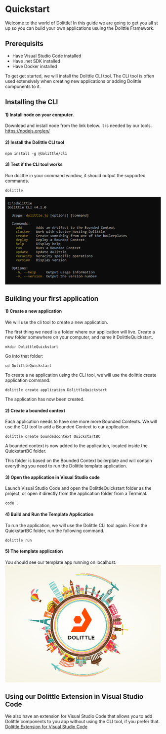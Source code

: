 # Quickstart
Welcome to the world of Dolittle! In this guide we are going to get you all st up so you can build your own applications usuing the Dolittle Framework.

## Prerequisits
- Have Visual Studio Code installed
- Have .net SDK installed
- Have Docker installed

To get get started, we will install the Dolittle CLI tool. The CLI tool is often used extensively when creating new applications or adding Dolittle components to it.

## Installing the CLI
#### 1) Install node on your computer. 
Download and install node from the link below. It is needed by our tools.
https://nodejs.org/en/

#### 2) Install the Dolittle CLI tool
```console
npm install -g @dolittle/cli
```


#### 3) Test if the CLI tool works
Run dolittle in your command window, it should output the supported commands.
```console
dolittle
```
![Dolittle CLI](/dolittleCLI.png)

## Building your first application
#### 1) Create a new application
We will use the cli tool to create a new application.

The first thing we need is a folder where our application will live.
Create a new folder somewhere on your computer, and name it DolittleQuickstart.
```console
mkdir DolittleQuickstart
```

Go into that folder:
```console
cd DolittleQuickstart
```

To create a ne application using the CLI tool, we will use the dolittle create application command.
```console
dolittle create application DolittleQuickstart
```

The application has now been created. 

#### 2) Create a bounded context
Each application needs to have one more more Bounded Contexts. We will use the CLI tool to add a Bounded Context to our application.
```console
dolittle create boundedcontext QuickstartBC
```

A bounded context is now added to the application, located inside the QuickstartBC folder.

This folder is based on the Bounded Context boilerplate and will contain everything you need to run the Dolittle template application.

#### 3) Open the application in Visual Studio code
Launch Visual Studio Code and open the DolittleQuickstart folder as the project, or open it directly from the application folder from a Terminal.
```console
code .
```

#### 4) Build and Run the Template Application
To run the application, we will use the Dolittle CLI tool again. From the QuickstartBC folder, run the following command.
```console
dolittle run
```

#### 5) The template application
You should see our template app running on localhost.
![Dolittle CLI](/templateApp.png)

## Using our Dolittle Extension in Visual Studio Code
We also have an extension for Visual Studio Code that allows you to add Dolittle components to you app without using the CLI tool, if you prefer that.
[Dolittle Extension for Visual Studio Code](https://marketplace.visualstudio.com/items?itemName=Dolittle.dolittle-vscode)
